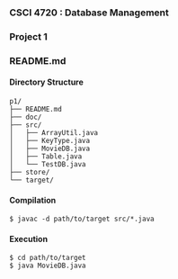 ### CSCI 4720 : Database Management
### Project 1
### README.md

#### Directory Structure

```
p1/
├── README.md
├── doc/
├── src/
│   ├── ArrayUtil.java
│   ├── KeyType.java
│   ├── MovieDB.java
│   ├── Table.java
│   └── TestDB.java
├── store/
└── target/
```

#### Compilation

`$ javac -d path/to/target src/*.java`

#### Execution

`$ cd path/to/target`  
`$ java MovieDB.java`







